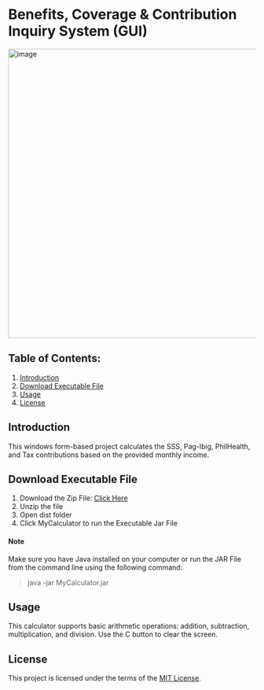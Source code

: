 # Benefits, Coverage & Contribution Inquiry System (GUI)

<img width="588" alt="image" src="https://github.com/CJ-rogue/Benefits-Coverage-Contribution-Inquiry-System-WF/assets/137157404/c3224ec8-d847-4f84-b116-6b892496b7d7">

## Table of Contents:
1. [Introduction](#introduction)
2. [Download Executable File](#Download-Executable-File)
3. [Usage](#Usage)
4. [License](#license)

## Introduction
This windows form-based project calculates the SSS, Pag-Ibig, PhilHealth, and Tax contributions based on the provided monthly income.

## Download Executable File
1. Download the Zip File: [Click Here](https://github.com/CJ-rogue/Calculator-using-Netbeans/releases/download/v1.0/MyCalculator.Jar.File.zip)
1. Unzip the file
2. Open dist folder
3. Click MyCalculator to run the Executable Jar File

#### Note
Make sure you have Java installed on your computer or run the JAR File from the command line using the following command:
> java -jar MyCalculator.jar

## Usage
This calculator supports basic arithmetic operations: addition, subtraction, multiplication, and division. Use the C button to clear the screen.

## License
This project is licensed under the terms of the [MIT License](LICENSE).
